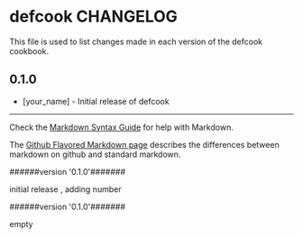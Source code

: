 # defcook CHANGELOG

This file is used to list changes made in each version of the defcook cookbook.

## 0.1.0
- [your_name] - Initial release of defcook

- - -
Check the [Markdown Syntax Guide](http://daringfireball.net/projects/markdown/syntax) for help with Markdown.

The [Github Flavored Markdown page](http://github.github.com/github-flavored-markdown/) describes the differences between markdown on github and standard markdown.

######version  '0.1.0'#######

initial release , adding number



######version  '0.1.0'#######

empty


